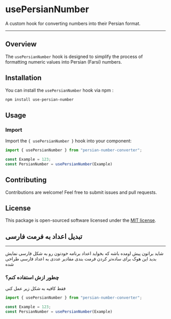 # usePersianNumber

A custom hook for converting numbers into their Persian format.

---

## Overview

The `usePersianNumber` hook is designed to simplify the process of formatting numeric values into Persian (Farsi) numbers.

## Installation

You can install the `usePersianNumber` hook via npm :

```bash
npm install use-persian-number
```

## Usage

### Import

Import the `{ usePersianNumber }` hook into your component:

```jsx
import { usePersianNumber } from "persian-number-converter";
```
```jsx
const Example = 123;
const PersianNumber = usePersianNumber(Example)
```
## Contributing

Contributions are welcome! Feel free to submit issues and pull requests.

## License

This package is open-sourced software licensed under the [MIT license](https://opensource.org/licenses/MIT).

## تبدیل اعداد به فرمت فارسی

---

شاید براتون پیش اومده باشه که بخواید اعداد برنامه خودتون رو به شکل فارسی نمایش بدید
این هوک برای ساده‌تر کردن فرمت‌ بندی مقادیر عددی به اعداد فارسی طراحی شده

### چطور ازش استفاده کنم؟
فقط کافیه به شکل زیر عمل کنی

```jsx
import { usePersianNumber } from "persian-number-converter";
```
```jsx
const Example = 123;
const PersianNumber = usePersianNumber(Example)
```
